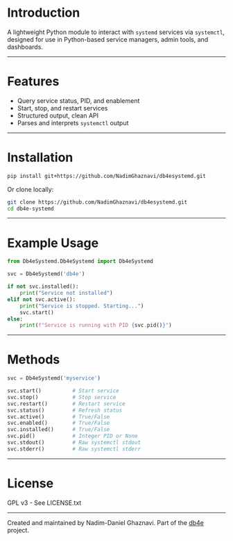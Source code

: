 # Introduction

A lightweight Python module to interact with `systemd` services via `systemctl`, designed for use in Python-based service managers, admin tools, and dashboards.

---

# Features

* Query service status, PID, and enablement
* Start, stop, and restart services
* Structured output, clean API
* Parses and interprets `systemctl` output

---

# Installation

```bash
pip install git+https://github.com/NadimGhaznavi/db4esystemd.git
```

Or clone locally:

```bash
git clone https://github.com/NadimGhaznavi/db4esystemd.git
cd db4e-systemd
```

---

# Example Usage

```python
from Db4eSystemd.Db4eSystemd import Db4eSystemd

svc = Db4eSystemd('db4e')

if not svc.installed():
    print("Service not installed")
elif not svc.active():
    print("Service is stopped. Starting...")
    svc.start()
else:
    print(f"Service is running with PID {svc.pid()}")
```

---

# Methods

```python
svc = Db4eSystemd('myservice')

svc.start()          # Start service
svc.stop()           # Stop service
svc.restart()        # Restart service
svc.status()         # Refresh status
svc.active()         # True/False
svc.enabled()        # True/False
svc.installed()      # True/False
svc.pid()            # Integer PID or None
svc.stdout()         # Raw systemctl stdout
svc.stderr()         # Raw systemctl stderr
```

---

# License

GPL v3 - See LICENSE.txt

---

Created and maintained by Nadim-Daniel Ghaznavi. Part of the [db4e](https://github.com/NadimGhaznavi/db4e) project.

